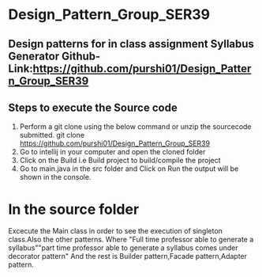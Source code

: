 # Design_Pattern_Group_SER39
Design patterns for in class assignment Syllabus Generator
Github-Link:https://github.com/purshi01/Design_Pattern_Group_SER39
--------------------------------
Steps to execute the Source code
---------------------------------
1. Perform a git clone using the below command or unzip the sourcecode submitted.
   git clone https://github.com/purshi01/Design_Pattern_Group_SER39
2. Go to intellij in your computer and open the cloned folder
3. Click on the Build i.e Build project to build/compile the project
4. Go to main.java in the src folder and Click on Run the output will be shown in the console.
# In the source folder
Excecute the Main class in order to see the execution of singleton class.Also the other patterns.
Where "Full time professor able to generate a syllabus""part time professor able to generate a syllabus comes under decorator pattern"
And the rest is Builder pattern,Facade pattern,Adapter pattern.
